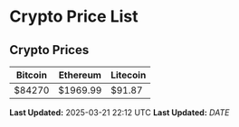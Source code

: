 # Crypto Price List

## Crypto Prices
| Bitcoin | Ethereum | Litecoin |
| ------- | -------- | -------- |
| $84270 | $1969.99 | $91.87 |
**Last Updated:** 2025-03-21 22:12 UTC
**Last Updated:** $DATE$
